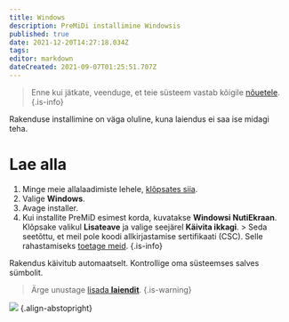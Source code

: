 ```yaml
---
title: Windows
description: PreMiDi installimine Windowsis
published: true
date: 2021-12-20T14:27:18.034Z
tags:
editor: markdown
dateCreated: 2021-09-07T01:25:51.707Z
---
```


> Enne kui jätkate, veenduge, et teie süsteem vastab kõigile [nõuetele](/install/requirements).{.is-info}

Rakenduse installimine on väga oluline, kuna laiendus ei saa ise midagi teha.

# Lae alla
1. Minge meie allalaadimiste lehele, [klõpsates siia](https://premid.app/downloads).
2. Valige **Windows**.
3. Avage installer.
4. Kui installite PreMiD esimest korda, kuvatakse **Windowsi NutiEkraan**. Klõpsake valikul **Lisateave** ja valige seejärel **Käivita ikkagi**. > Seda seetõttu, et meil pole koodi allkirjastamise sertifikaati (CSC). Selle rahastamiseks [toetage meid](https://www.patreon.com/Timeraa). {.is-info}

Rakendus käivitub automaatselt. Kontrollige oma süsteemses salves sümbolit.

> Ärge unustage [lisada **laiendit**](/install). {.is-warning}

![](https://a.icons8.com/djxbtnYm/GBjHDS/svg.svg) {.align-abstopright}
